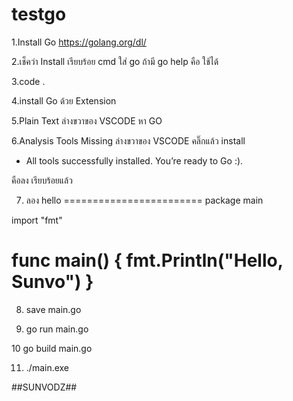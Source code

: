 # testgo
 
1.Install Go https://golang.org/dl/

2.เช็คว่า Install เรียบร้อย cmd ใส่ go ถ้ามี go help คือ ใช้ได้

3.code .

4.install Go ด้วย Extension

5.Plain Text ล่างขวาของ VSCODE หา GO 

6.Analysis Tools Missing ล่างขวาของ VSCODE คลิ๊กแล้ว install 

  - All tools successfully installed. You’re ready to Go :). 
  
คือลง เรียบร้อยแล้ว

7. ลอง hello 
========================
package main

import "fmt"

func main() {
  fmt.Println("Hello, Sunvo")
}
=========================

8. save main.go

9. go run main.go

10 go build main.go

11. ./main.exe


##SUNVODZ##
